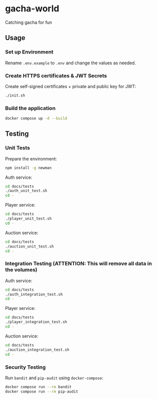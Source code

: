 # gacha-world

Catching gacha for fun

## Usage

### Set up Environment

Rename `.env.example` to `.env` and change the values as needed.

### Create HTTPS certificates & JWT Secrets

Create self-signed certificates + private and public key for JWT:

```bash
./init.sh
```

### Build the application

```bash
docker compose up -d --build
```

## Testing

### Unit Tests

Prepare the environment:

```bash
npm install -g newman
```

Auth service:

```bash
cd docs/tests
./auth_unit_test.sh
cd -
```

Player service:

```bash
cd docs/tests
./player_unit_test.sh
cd -
```

Auction service:

```bash
cd docs/tests
./auction_unit_test.sh
cd -
```

### Integration Testing (ATTENTION: This will remove all data in the volumes)

Auth service:

```bash
cd docs/tests
./auth_integration_test.sh
cd -
```

Player service:

```bash
cd docs/tests
./player_integration_test.sh
cd -
```

Auction service:

```bash
cd docs/tests
./auction_integration_test.sh
cd -
```

### Security Testing

Run `bandit` and `pip-audit` using `docker-compose`:

```bash
docker compose run --rm bandit
docker compose run --rm pip-audit
```
